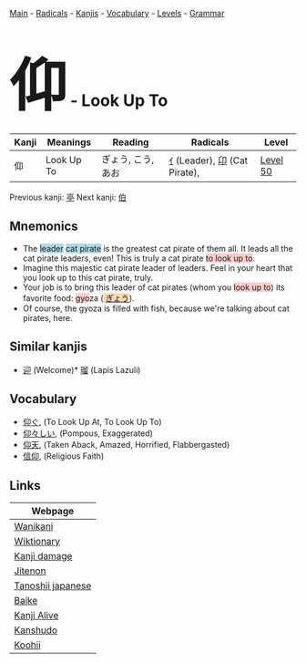 <style> bigfont {font-size: 100px}</style>
[Main](../index.md) -
[Radicals](../radicals.md) -
[Kanjis](../kanjis.md) -
[Vocabulary](../vocabulary.md) -
[Levels](../levels.md) -
[Grammar](../grammar.md)
# <bigfont> 仰</bigfont> - Look Up To 

| Kanji | Meanings | Reading | Radicals | Level |
| --- | --- | --- | --- | --- |
| 仰 | Look Up To | ぎょう, こう, あお | [ｲ](../radicals/ｲ.md) (Leader), [卬](../radicals/卬.md) (Cat Pirate),  | [Level 50](../levels/wk_level50.md) |

Previous kanji: [亭](亭.md) Next kanji: [伯](伯.md) 

## Mnemonics
 * The <span style="background-color:#ADD8E6"> leader</span> <span style="background-color:#ADD8E6"> cat pirate</span> is the greatest cat pirate of them all. It leads all the cat pirate leaders, even! This is truly a cat pirate <span style="background-color:#ffcccb"> to look up to</span>.
* Imagine this majestic cat pirate leader of leaders. Feel in your heart that you look up to this cat pirate, truly.
* Your job is to bring this leader of cat pirates (whom you <span style="background-color:#ffcccb"> look up to</span>) its favorite food: <span style="background-color:#ffcccb"> gyo</span>za (<span style="background-color:#fed8b1"> [ぎょう](https://jisho.org/search/ぎょう)</span>). 
* Of course, the gyoza is filled with fish, because we're talking about cat pirates, here.


## Similar kanjis
 * [迎](迎.md) (Welcome)* [瑠](瑠.md) (Lapis Lazuli)


## Vocabulary
 * [仰ぐ](../vocabulary/仰.md), (To Look Up At, To Look Up To)
* [仰々しい](../vocabulary/仰.md), (Pompous, Exaggerated)
* [仰天](../vocabulary/仰.md), (Taken Aback, Amazed, Horrified, Flabbergasted)
* [信仰](../vocabulary/仰.md), (Religious Faith)



## Links 

| Webpage |
| --- |
| [Wanikani          ](https://www.wanikani.com/kanji/仰) |
| [Wiktionary        ](https://en.wiktionary.org/wiki/仰) |
| [Kanji damage      ](http://www.kanjidamage.com/kanji/search?utf8=✓&q=仰) |
| [Jitenon           ](https://jitenon.com/kanji/仰) |
| [Tanoshii japanese ](https://www.tanoshiijapanese.com/dictionary/kanji.cfm?k=仰) |
| [Baike             ](https://baike.baidu.com/item/仰) |
| [Kanji Alive       ](https://app.kanjialive.com/仰) |
| [Kanshudo          ](https://www.kanshudo.com/searchmn?q=仰) |
| [Koohii            ](https://kanji.koohii.com/study/kanji/仰) |
